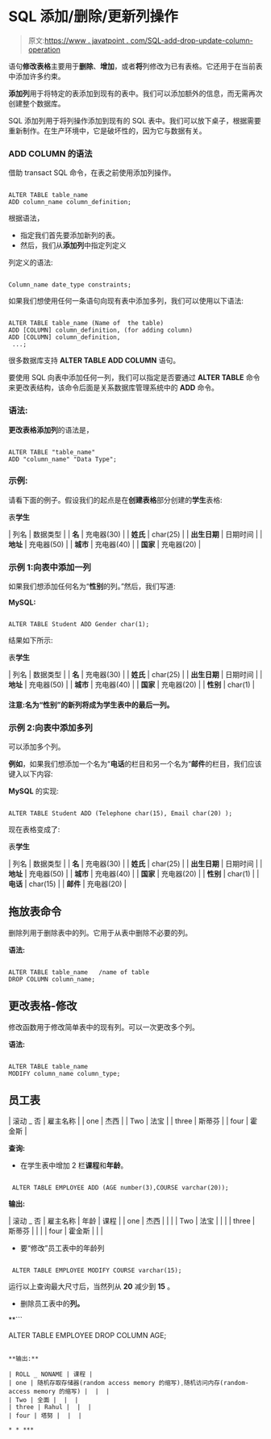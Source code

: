 # SQL 添加/删除/更新列操作

> 原文:[https://www . javatpoint . com/SQL-add-drop-update-column-operation](https://www.javatpoint.com/sql-add-drop-update-column-operation)

语句**修改表格**主要用于**删除**、**增加**，或者**将**列修改为已有表格。它还用于在当前表中添加许多约束。

**添加列**用于将特定的表添加到现有的表中。我们可以添加额外的信息，而无需再次创建整个数据库。

SQL 添加列用于将列操作添加到现有的 SQL 表中。我们可以放下桌子，根据需要重新制作。在生产环境中，它是破坏性的，因为它与数据有关。

### ADD COLUMN 的语法

借助 transact SQL 命令，在表之前使用添加列操作。

```

ALTER TABLE table_name
ADD column_name column_definition;

```

根据语法，

*   指定我们首先要添加新列的表。
*   然后，我们从**添加列**中指定列定义

列定义的语法:

```

Column_name date_type constraints;

```

如果我们想使用任何一条语句向现有表中添加多列，我们可以使用以下语法:

```

ALTER TABLE table_name (Name of  the table)
ADD [COLUMN] column_definition, (for adding column)
ADD [COLUMN] column_definition,
 ...;

```

很多数据库支持 **ALTER TABLE ADD COLUMN** 语句。

要使用 SQL 向表中添加任何一列，我们可以指定是否要通过 **ALTER TABLE** 命令来更改表结构，该命令后面是关系数据库管理系统中的 **ADD** 命令。

### 语法:

**更改表格添加列**的语法是，

```

ALTER TABLE "table_name"
ADD "column_name" "Data Type";

```

### 示例:

请看下面的例子。假设我们的起点是在**创建表格**部分创建的**学生**表格:

表**学生**

| 列名 | 数据类型 |
| **名** | 充电器(30) |
| **姓氏** | char(25) |
| **出生日期** | 日期时间 |
| **地址** | 充电器(50) |
| **城市** | 充电器(40) |
| **国家** | 充电器(20) |

### 示例 1:向表中添加一列

如果我们想添加任何名为“**性别**的列。”然后，我们写道:

**MySQL:**

```

ALTER TABLE Student ADD Gender char(1);

```

结果如下所示:

表**学生**

| 列名 | 数据类型 |
| **名** | 充电器(30) |
| **姓氏** | char(25) |
| **出生日期** | 日期时间 |
| **地址** | 充电器(50) |
| **城市** | 充电器(40) |
| **国家** | 充电器(20) |
| **性别** | char(1) |

#### 注意:名为“性别”的新列将成为学生表中的最后一列。

### 示例 2:向表中添加多列

可以添加多个列。

**例如**，如果我们想添加一个名为“**电话**的栏目和另一个名为“**邮件**的栏目，我们应该键入以下内容:

**MySQL** 的实现:

```

ALTER TABLE Student ADD (Telephone char(15), Email char(20) );

```

现在表格变成了:

表**学生**

| 列名 | 数据类型 |
| **名** | 充电器(30) |
| **姓氏** | char(25) |
| **出生日期** | 日期时间 |
| **地址** | 充电器(50) |
| **城市** | 充电器(40) |
| **国家** | 充电器(20) |
| **性别** | char(1) |
| **电话** | char(15) |
| **邮件** | 充电器(20) |

## 拖放表命令

删除列用于删除表中的列。它用于从表中删除不必要的列。

**语法:**

```

ALTER TABLE table_name   /name of table
DROP COLUMN column_name;

```

## 更改表格-修改

修改函数用于修改简单表中的现有列。可以一次更改多个列。

**语法:**

```

ALTER TABLE table_name
MODIFY column_name column_type;

```

## 员工表

| 滚动 _ 否 | 雇主名称 |
| one | 杰西 |
| Two | 法宝 |
| three | 斯蒂芬 |
| four | 霍金斯 |

**查询:**

*   在学生表中增加 2 栏**课程**和**年龄**。

```

 ALTER TABLE EMPLOYEE ADD (AGE number(3),COURSE varchar(20));

```

**输出:**

| 滚动 _ 否 | 雇主名称 | 年龄 | 课程 |
| one | 杰西 |  |  |
| Two | 法宝 |  |  |
| three | 斯蒂芬 |  |  |
| four | 霍金斯 |  |  |

*   要“修改”员工表中的年龄列

```

 ALTER TABLE EMPLOYEE MODIFY COURSE varchar(15);

```

运行以上查询最大尺寸后，当然列从 **20** 减少到 **15** 。

*   删除员工表中的**列。**

 **```

ALTER TABLE EMPLOYEE DROP COLUMN AGE;

```

**输出:**

| ROLL _ NONAME | 课程 |
| one | 随机存取存储器(random access memory 的缩写)ˌ随机访问内存(random-access memory 的缩写) |  |  |
| Two | 全面 |  |  |
| three | Rahul |  |  |
| four | 塔努 |  |  |

* * ***